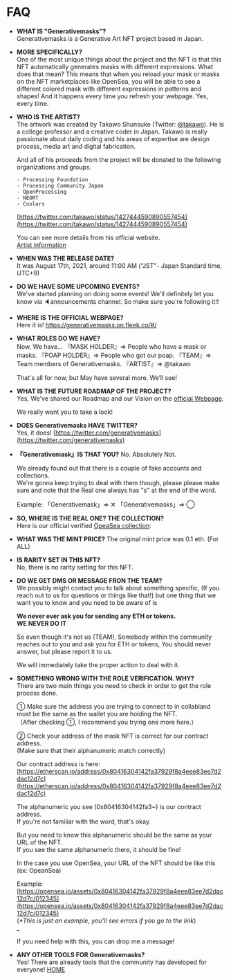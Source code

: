 # FAQ

- **WHAT IS "Generativemasks"?**  
  Generativemasks is a Generative Art NFT project based in Japan.

- **MORE SPECIFICALLY?**  
  One of the most unique things about the project and the NFT is that this NFT automatically generates masks with different expressions. What does that mean? This means that when you reload your mask or masks on the NFT marketplaces like OpenSea, you will be able to see a different colored mask with different expressions in patterns and shapes! And it happens every time you refresh your webpage. Yes, every time.

- **WHO IS THE ARTIST?**  
  The artwork was created by Takawo Shunsuke (Twitter: [@takawo](https://twitter.com/takawo/)). He is a college professor and a creative coder in Japan. Takawo is really passionate about daily coding and his areas of expertise are design process, media art and digital fabrication.

  And all of his proceeds from the project will be donated to the following organizations and groups.

  ```
  - Processing Foundation
  - Processing Community Japan
  - OpenProcessing
  - NEORT
  - Coolors
  ```

  [https://twitter.com/takawo/status/1427444590890557454](https://twitter.com/takawo/status/1427444590890557454)

  You can see more details from his official website.  
  [Artist information](./artist)

- **WHEN WAS THE RELEASE DATE?**  
  It was August 17th, 2021, around 11:00 AM ("JST"- Japan Standard time, UTC+9)

- **DO WE HAVE SOME UPCOMING EVENTS?**  
  We've started planning on doing some events!
  We'll definitely let you know via 🔈announcements channel.
  So make sure you're following it!!

- **WHERE IS THE OFFICIAL WEBPAGE?**  
  Here it is!
  https://generativemasks.on.fleek.co/#/

- **WHAT ROLES DO WE HAVE?**  
  Now, We have...
  『MASK HOLDER』⇒ People who have a mask or masks.
  『POAP HOLDER』⇒ People who got our poap.
  『TEAM』⇒ Team members of Generativemasks.
  『ARTIST』⇒ @takawo

  That's all for now, but May have several more. We’ll see!

- **WHAT IS THE FUTURE ROADMAP OF THE PROJECT?**  
  Yes, We've shared our Roadmap and our Vision on the [official Webpage](https://generativemasks.on.fleek.co/#/).

  We really want you to take a look!

- **DOES Generativemasks HAVE TWITTER?**  
  Yes, it does!
  [https://twitter.com/generativemasks](https://twitter.com/generativemasks)

- **『Generativemask』IS THAT YOU?**
  No. Absolutely Not.

  We already found out that there is a couple of fake accounts and collections.  
  We're gonna keep trying to deal with them though, please please make sure and note that the Real one always has "s" at the end of the word.

  Example:
  「Generativemask」⇒ ✕
  「Generativemasks」⇒ ◯

- **SO, WHERE IS THE REAL ONE? THE COLLECTION?**  
  Here is our official verified [OpeaSea collection](https://opensea.io/collection/generativemasks):

- **WHAT WAS THE MINT PRICE?**
  The original mint price was 0.1 eth. (For ALL)

- **IS RARITY SET IN THIS NFT?**  
  No, there is no rarity setting for this NFT.

- **DO WE GET DMS OR MESSAGE FRON THE TEAM?**  
  We possibly might contact you to talk about something specific, (If you reach out to us for questions or things like that!) but one thing that we want you to know and you need to be aware of is

  **We never ever ask you for sending any ETH or tokens.**  
  **WE NEVER DO IT**

  So even though it's not us (TEAM), Somebody within the community reaches out to you and ask you for ETH or tokens, You should never answer, but please report it to us.

  We will immediately take the proper action to deal with it.

- **SOMETHING WRONG WITH THE ROLE VERIFICATION. WHY?**  
  There are two main things you need to check in order to get the role process done.

  ① Make sure the address you are trying to connect to in collabland must be the same as the wallet you are holding the NFT.  
   （After checking ①, I recommend you trying one more here.）

  ② Check your address of the mask NFT is correct for our contract address.  
   (Make sure that their alphanumeric match correctly)

  Our contract address is here:  
  [https://etherscan.io/address/0x80416304142fa37929f8a4eee83ee7d2dac12d7c](https://etherscan.io/address/0x80416304142fa37929f8a4eee83ee7d2dac12d7c)

  The alphanumeric you see (0x80416304142fa3~) is our contract address.  
  If you're not familiar with the word, that's okay.

  But you need to know this alphanumeric should be the same as your URL of the NFT.  
  If you see the same alphanumeric there, it should be fine!

  In the case you use OpenSea, your URL of the NFT should be like this (ex: OpeanSea)

  Example: [https://opensea.io/assets/0x80416304142fa37929f8a4eee83ee7d2dac12d7c/012345](https://opensea.io/assets/0x80416304142fa37929f8a4eee83ee7d2dac12d7c/012345)  
   (_\*This is just an example, you'll see errors if you go to the link_)  
  \_

  If you need help with this, you can drop me a message!

- **ANY OTHER TOOLS FOR Generativemasks?**  
  Yes! There are already tools that the community has developed for everyone!
  [HOME](./)
